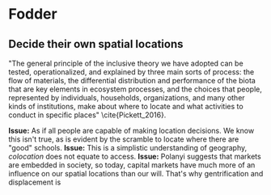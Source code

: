 # Fodder

## Decide their own spatial locations
"The general principle of the inclusive theory we have adopted can be tested, operationalized, and explained by three main sorts of process: the flow of materials, the differential distribution and performance of the biota that are key elements in ecosystem processes, and the choices that people, represented by individuals, households, organizations, and many other kinds of institutions, make about where to locate and what activities to conduct in specific places" \cite{Pickett_2016}.

__Issue:__ As if all people are capable of making location decisions. We know this isn't true, as is evident by the scramble to locate where there are "good" schools.
__Issue:__ This is a simplistic understanding of geography, _colocation_ does not equate to access.
__Issue:__ Polanyi suggests that markets are embedded in society, so today, capital markets have much more of an influence on our spatial locations than our will. That's why gentrification and displacement is 